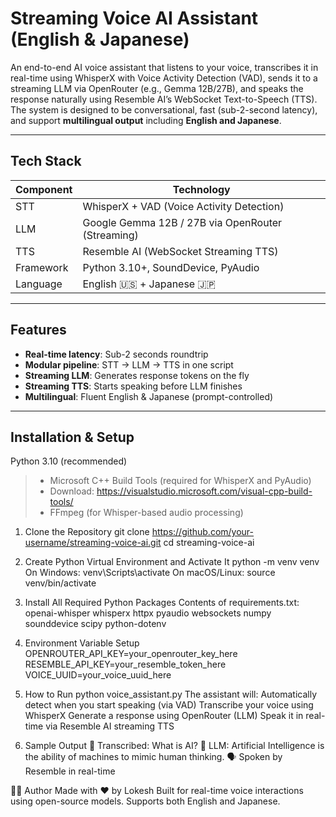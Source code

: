 # Streaming Voice AI Assistant (English & Japanese)

An end-to-end AI voice assistant that listens to your voice, transcribes it in real-time using WhisperX with Voice Activity Detection (VAD), sends it to a streaming LLM via OpenRouter (e.g., Gemma 12B/27B), and speaks the response naturally using Resemble AI’s WebSocket Text-to-Speech (TTS). The system is designed to be conversational, fast (sub-2-second latency), and support **multilingual output** including **English and Japanese**.

---

## Tech Stack

| Component       | Technology                     |
|----------------|---------------------------------|
| STT         | WhisperX + VAD (Voice Activity Detection) |
| LLM         | Google Gemma 12B / 27B via OpenRouter (Streaming) |
| TTS         | Resemble AI (WebSocket Streaming TTS) |
| Framework    | Python 3.10+, SoundDevice, PyAudio |
| Language     | English 🇺🇸 + Japanese 🇯🇵 |

---

## Features

- **Real-time latency**: Sub-2 seconds roundtrip
- **Modular pipeline**: STT → LLM → TTS in one script
- **Streaming LLM**: Generates response tokens on the fly
- **Streaming TTS**: Starts speaking before LLM finishes
- **Multilingual**: Fluent English & Japanese (prompt-controlled)

---

## Installation & Setup

Python 3.10 (recommended)
> - Microsoft C++ Build Tools (required for WhisperX and PyAudio)
> - Download: https://visualstudio.microsoft.com/visual-cpp-build-tools/
> - FFmpeg (for Whisper-based audio processing)


1. Clone the Repository
git clone https://github.com/your-username/streaming-voice-ai.git
cd streaming-voice-ai

2. Create Python Virtual Environment and Activate It
python -m venv venv
On Windows:
venv\Scripts\activate
On macOS/Linux:
source venv/bin/activate

3. Install All Required Python Packages
Contents of requirements.txt:
openai-whisper
whisperx
httpx
pyaudio
websockets
numpy
sounddevice
scipy
python-dotenv

4. Environment Variable Setup
OPENROUTER_API_KEY=your_openrouter_key_here
RESEMBLE_API_KEY=your_resemble_token_here
VOICE_UUID=your_voice_uuid_here

5. How to Run
python voice_assistant.py
The assistant will:
Automatically detect when you start speaking (via VAD)
Transcribe your voice using WhisperX
Generate a response using OpenRouter (LLM)
Speak it in real-time via Resemble AI streaming TTS

6. Sample Output
📝 Transcribed: What is AI?
🤖 LLM: <speak>Artificial Intelligence <break time="200ms"/> is the ability of machines to mimic human thinking.</speak>
🗣️ Spoken by Resemble in real-time


👨‍💻 Author
Made with ❤️ by Lokesh 
Built for real-time voice interactions using open-source models.
Supports both English and Japanese.

